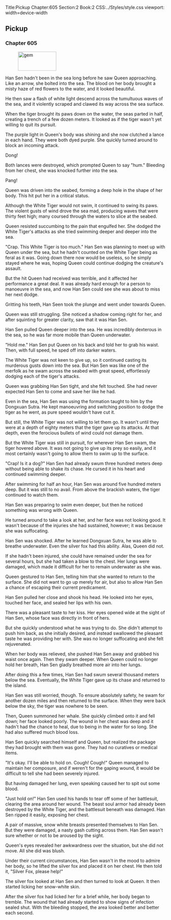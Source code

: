 Title:Pickup 
Chapter:605 
Section:2 
Book:2 
CSS:../Styles/style.css 
viewport: width=device-width
  
## Pickup
### Chapter 605 
<figure>
	<img src="../Images/gem.gif" alt="gem" id="gem" width="120" height="60" />
</figure>
  

  
  Han Sen hadn't been in the sea long before he saw Queen approaching. Like an arrow, she bolted into the sea. The blood on her body brought a misty haze of red flowers to the water, and it looked beautiful.

He then saw a flash of white light descend across the tumultuous waves of the sea, and it violently scraped and clawed its way across the sea surface.

When the tiger brought its paws down on the water, the seas parted in half, creating a trench of a few dozen meters. It looked as if the tiger wasn't yet willing to quit its pursuit.

The purple light in Queen's body was shining and she now clutched a lance in each hand. They were both dyed purple. She quickly turned around to block an incoming attack.

Dong!

Both lances were destroyed, which prompted Queen to say "hum." Bleeding from her chest, she was knocked further into the sea.

Pang!

Queen was driven into the seabed, forming a deep hole in the shape of her body. This hit put her in a critical status.

Although the White Tiger would not swim, it continued to swing its paws. The violent gusts of wind drove the sea mad, producing waves that were thirty feet high; many coursed through the waters to slice at the seabed.

Queen resisted succumbing to the pain that engulfed her. She dodged the White Tiger's attacks as she tried swimming deeper and deeper into the sea.

"Crap. This White Tiger is too much." Han Sen was planning to meet up with Queen under the sea, but he hadn't counted on the White Tiger being as feral as it was. Going down there now would be useless, so he simply stayed where he was, hoping Queen could continue dodging the creature's assault.

But the hit Queen had received was terrible, and it affected her performance a great deal. It was already hard enough for a person to manoeuvre in the sea, and now Han Sen could see she was about to miss her next dodge.

Gritting his teeth, Han Seen took the plunge and went under towards Queen.

Queen was still struggling. She noticed a shadow coming right for her, and after squinting for greater clarity, saw that it was Han Sen.

Han Sen pulled Queen deeper into the sea. He was incredibly dexterous in the sea, so he was far more mobile than Queen underwater.

"Hold me." Han Sen put Queen on his back and told her to grab his waist. Then, with full speed, he sped off into darker waters.

The White Tiger was not keen to give up, so it continued casting its murderous gusts down into the sea. But Han Sen was like one of the merfolk as he swam across the seabed with great speed, effortlessly dodging each of the tiger's attacks.

Queen was grabbing Han Sen tight, and she felt touched. She had never expected Han Sen to come and save her like he had.

Even in the sea, Han Sen was using the formation taught to him by the Dongxuan Sutra. He kept manoeuvring and switching position to dodge the tiger as he went, as pure speed wouldn't have cut it.

But still, the White Tiger was not willing to let them go. It wasn't until they were at a depth of eighty meters that the tiger gave up its attacks. At that depth, even the ferocious bullets of wind could not damage them.

But the White Tiger was still in pursuit, for wherever Han Sen swam, the tiger hovered above. It was not going to give up its prey so easily, and it most certainly wasn't going to allow them to swim up to the surface.

"Crap! Is it a dog?" Han Sen had already swum three hundred meters deep without being able to shake its chase. He cursed it in his heart and continued swimming deeper.

After swimming for half an hour, Han Sen was around five hundred meters deep. But it was still to no avail. From above the brackish waters, the tiger continued to watch them.

Han Sen was preparing to swim even deeper, but then he noticed something was wrong with Queen.

He turned around to take a look at her, and her face was not looking good. It wasn't because of the injuries she had sustained, however; it was because she was suffocating.

Han Sen was shocked. After he learned Dongxuan Sutra, he was able to breathe underwater. Even the silver fox had this ability. Alas, Queen did not.

If she hadn't been injured, she could have remained under the sea for several hours, but she had taken a blow to the chest. Her lungs were damaged, which made it difficult for her to remain underwater as she was.

Queen gestured to Han Sen, telling him that she wanted to return to the surface. She did not want to go up merely for air, but also to allow Han Sen a chance of escaping their current predicament.

Han Sen pulled her close and shook his head. He looked into her eyes, touched her face, and sealed her lips with his own.

There was a pleasant taste to her kiss. Her eyes opened wide at the sight of Han Sen, whose face was directly in front of hers.

But she quickly understood what he was trying to do. She didn't attempt to push him back, as she initially desired, and instead swallowed the pleasant taste he was providing her with. She was no longer suffocating and she felt rejuvenated.

When her body was relieved, she pushed Han Sen away and grabbed his waist once again. Then they swam deeper. When Queen could no longer hold her breath, Han Sen gladly breathed more air into her lungs.

After doing this a few times, Han Sen had swum several thousand meters below the sea. Eventually, the White Tiger gave up its chase and returned to the island.

Han Sen was still worried, though. To ensure absolutely safety, he swam for another dozen miles and then returned to the surface. When they were back below the sky, the tiger was nowhere to be seen.

Then, Queen summoned her whale. She quickly climbed onto it and fell down; her face looked poorly. The wound in her chest was deep and it hadn't had the chance to heal, due to being in the water for so long. She had also suffered much blood loss.

Han Sen quickly searched himself and Queen, but realized the package they had brought with them was gone. They had no curatives or medical items.

"It's okay. I'll be able to hold on. Cough! Cough!" Queen managed to maintain her composure, and if weren't for the gaping wound, it would be difficult to tell she had been severely injured.

But having damaged her lung, even speaking caused her to spit out some blood.

"Just hold on!" Han Sen used his hands to tear off some of her battlesuit, clearing the area around her wound. The beast soul armor had already been destroyed by the White Tiger, and the battlesuit beneath was damaged. Han Sen ripped it easily, exposing her chest.

A pair of massive, snow white breasts presented themselves to Han Sen. But they were damaged, a nasty gash cutting across them. Han Sen wasn't sure whether or not to be aroused by the sight.

Queen's eyes revealed her awkwardness over the situation, but she did not move. All she did was blush.

Under their current circumstances, Han Sen wasn't in the mood to admire her body, so he lifted the silver fox and placed it on her chest. He then told it, "Silver Fox, please help!"

The silver fox looked at Han Sen and then turned to look at Queen. It then started licking her snow-white skin.

After the silver fox had licked her for a brief while, her body began to tremble. The wound that had already started to show signs of infection sealed shut. With the bleeding stopped, the area looked better and better each second.
